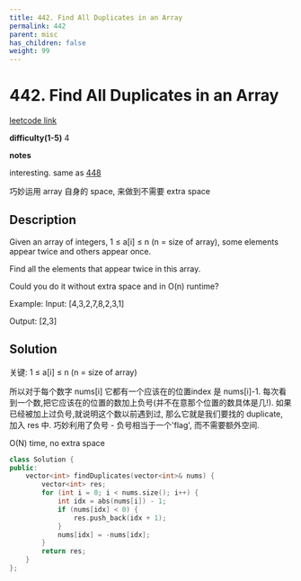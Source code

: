 ```yaml
---
title: 442. Find All Duplicates in an Array
permalink: 442
parent: misc
has_children: false
weight: 99
---
```

# 442. Find All Duplicates in an Array
[leetcode link](https://leetcode.com/problems/find-all-duplicates-in-an-array/)

**difficulty(1-5)** 
4

**notes**   

interesting. same as [448](442)

巧妙运用 array 自身的 space, 来做到不需要 extra space

## Description
Given an array of integers, 1 ≤ a[i] ≤ n (n = size of array), some elements appear twice and others appear once.

Find all the elements that appear twice in this array.

Could you do it without extra space and in O(n) runtime?

Example:
Input:
[4,3,2,7,8,2,3,1]

Output:
[2,3]

## Solution

关键:  1 ≤ a[i] ≤ n (n = size of array)

所以对于每个数字 nums[i] 它都有一个应该在的位置index 是 nums[i]-1. 每次看到一个数,把它应该在的位置的数加上负号(并不在意那个位置的数具体是几!). 如果已经被加上过负号,就说明这个数以前遇到过, 那么它就是我们要找的 duplicate, 加入 res 中.
巧妙利用了负号 - 负号相当于一个'flag', 而不需要额外空间.

O(N) time, no extra space

```c++
class Solution {
public:
    vector<int> findDuplicates(vector<int>& nums) {
        vector<int> res;
        for (int i = 0; i < nums.size(); i++) {
            int idx = abs(nums[i]) - 1;
            if (nums[idx] < 0) {
                res.push_back(idx + 1);
            }
            nums[idx] = -nums[idx];
        }
        return res;
    }
};
```


